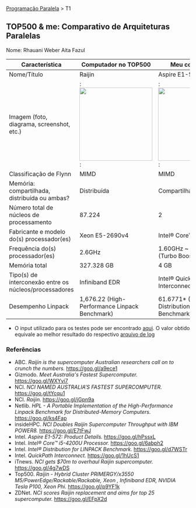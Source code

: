 [Programação Paralela](https://github.com/AndreaInfUFSM/elc139-2018a) > T1

TOP500 & me: Comparativo de Arquiteturas Paralelas
--------------------------------------------------

Nome: Rhauani Weber Aita Fazul

| Característica                                            | Computador no TOP500  | Meu computador  |
| --------------------------------------------------------- | --------------------- | --------------- |
| Nome/Título                                               | Raijin                | Aspire E1-572   |
| Imagem (foto, diagrama, screenshot, etc.)                 |:<img src="http://nci.org.au/wp-content/uploads/2013/06/NCRIS-Raijin2-3-768x506.jpg" width="200">: |:<img src="https://global-download.acer.com/Image/ModelPictures/Notebook/Aspire%20E1-572.png" width="200">:|
| Classificação de Flynn                                    | MIMD                  | MIMD            |
| Memória: compartilhada, distribuída ou ambas?             | Distribuída           | Compartilhada   |
| Número total de núcleos de processamento                  | 87.224                | 2               |
| Fabricante e modelo do(s) processador(es)                 | Xeon E5-2690v4        | Intel® Core™ i5-4200U |
| Frequência do(s) processador(es)                          | 2.6GHz                | 1.60GHz ~ 2,60GHz (Turbo Boost) |
| Memória total                                             | 327.328 GB            | 4 GB             |
| Tipo(s) de interconexão entre os núcleos/processadores    | Infiniband EDR        | Intel® QuickPath Interconnect (QPI) |
| Desempenho Linpack                                        | 1,676.22 (High-Performance Linpack Benchmark) | 61.6771* (Intel® Distribution for LINPACK Benchmark) |


* O input utilizado para os testes pode ser encontrado [aqui](https://github.com/rwfazul/elc139-2018a/blob/master/trabalhos/t1/input.txt). O valor obtido equivale ao melhor resultado do respectivo [arquivo de log](https://github.com/rwfazul/elc139-2018a/blob/master/trabalhos/t1/log_output.txt)

### Referências
- ABC. <i>Raijin is the supercomputer Australian researchers call on to crunch the numbers.</i> https://goo.gl/a9ece1
- Gizmodo. <i>Meet Australia's Fastest Supercomputer.</i> https://goo.gl/WXYvi7
- NCI. <i>NCI NAMED AUSTRALIA’S FASTEST SUPERCOMPUTER.</i> https://goo.gl/tYcqu1
- NCI. <i>Raijin.</i> https://goo.gl/jGpn9a
- Netlib. <i>HPL - A Portable Implementation of the High-Performance Linpack Benchmark for Distributed-Memory Computers.</i> https://goo.gl/ks4Fap
- insideHPC. <i>NCI Doubles Raijin Supercomputer Throughput with IBM POWER8.</i> https://goo.gl/E7tFwJ
- Intel. <i>Aspire E1-572: Product Details.</i> https://goo.gl/hPssxL
- Intel. <i>Intel® Core™ i5-4200U Processor.</i> https://goo.gl/6abph2
- Intel. <i>Intel® Distribution for LINPACK Benchmark.</i> https://goo.gl/d7WSTr
- Intel. <i>QuickPath Interconnect.</i> https://goo.gl/1hUcS1
- iTnews. <i>NCI gets $70m to overhaul Raijin supercomputer.</i> https://goo.gl/4g7wDS
- Top500. <i>Raijin - Hybrid Cluster PRIMERGY/x3550 M5/PowerEdge/Rackable/Rackable, Xeon , Infiniband EDR, NVIDIA Tesla P100, Xeon Phi.</i> https://goo.gl/p9YF1k
- ZDNet. <i>NCI scores Raijin replacement and aims for top 25 supercomputer.</i> https://goo.gl/EFpX2d
